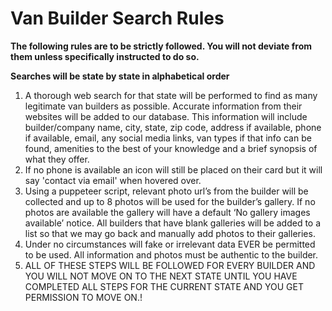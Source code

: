 # Van Builder Search Rules

**The following rules are to be strictly followed. You will not deviate from them unless specifically instructed to do so.**

**Searches will be state by state in alphabetical order**

1. A thorough web search for that state will be performed to find as many legitimate van builders as possible. Accurate information from their websites will be added to our database. This information will include builder/company name, city, state, zip code, address if available, phone if available, email, any social media links, van types if that info can be found, amenities to the best of your knowledge and a brief synopsis of what they offer.  
2. If no phone is available an icon will still be placed on their card but it will say 'contact via email' when hovered over.  
3. Using a puppeteer script, relevant photo url’s from the builder will be collected and up to 8 photos will be used for the builder’s gallery. If no photos are available the gallery will have a default ‘No gallery images available’ notice. All builders that have blank galleries will be added to a list so that we may go back and manually add photos to their galleries. 
4. Under no circumstances will fake or irrelevant data EVER be permitted to be used. All information and photos must be authentic to the builder.  
5. ALL OF THESE STEPS WILL BE FOLLOWED FOR EVERY BUILDER AND YOU WILL NOT MOVE ON TO THE NEXT STATE UNTIL YOU HAVE COMPLETED ALL STEPS FOR THE CURRENT STATE AND YOU GET PERMISSION TO MOVE ON.\!